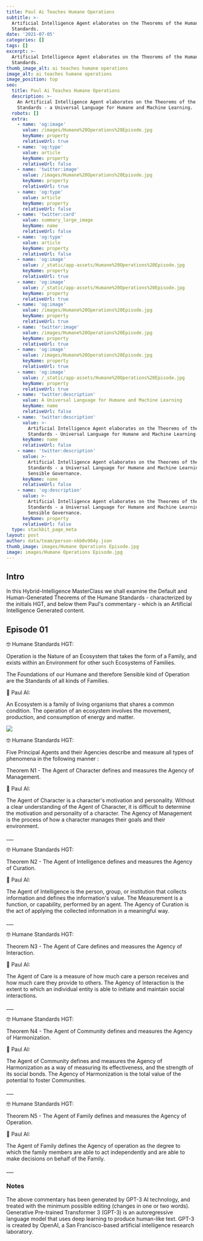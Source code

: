```yaml
---
title: Paul Ai Teaches Humane Operations
subtitle: >-
  Artificial Intelligence Agent elaborates on the Theorems of the Humane
  Standards.
date: '2021-07-05'
categories: []
tags: []
excerpt: >-
  Artificial Intelligence Agent elaborates on the Theorems of the Humane
  Standards.
thumb_image_alt: ai teaches humane operations
image_alt: ai teaches humane operations
image_position: top
seo:
  title: Paul Ai Teaches Humane Operations
  description: >-
    An Artificial Intelligence Agent elaborates on the Theorems of the Humane
    Standards - a Universal Language for Humane and Machine Learning.
  robots: []
  extra:
    - name: 'og:image'
      value: /images/Humane%20Operations%20Episode.jpg
      keyName: property
      relativeUrl: true
    - name: 'og:type'
      value: article
      keyName: property
      relativeUrl: false
    - name: 'twitter:image'
      value: /images/Humane%20Operations%20Episode.jpg
      keyName: property
      relativeUrl: true
    - name: 'og:type'
      value: article
      keyName: property
      relativeUrl: false
    - name: 'twitter:card'
      value: summary_large_image
      keyName: name
      relativeUrl: false
    - name: 'og:type'
      value: article
      keyName: property
      relativeUrl: false
    - name: 'og:image'
      value: /_static/app-assets/Humane%20Operations%20Episode.jpg
      keyName: property
      relativeUrl: true
    - name: 'og:image'
      value: /_static/app-assets/Humane%20Operations%20Episode.jpg
      keyName: property
      relativeUrl: true
    - name: 'og:image'
      value: /images/Humane%20Operations%20Episode.jpg
      keyName: property
      relativeUrl: true
    - name: 'twitter:image'
      value: /images/Humane%20Operations%20Episode.jpg
      keyName: property
      relativeUrl: true
    - name: 'og:image'
      value: /images/Humane%20Operations%20Episode.jpg
      keyName: property
      relativeUrl: true
    - name: 'og:image'
      value: /_static/app-assets/Humane%20Operations%20Episode.jpg
      keyName: property
      relativeUrl: true
    - name: 'twitter:description'
      value: A Universal Language for Humane and Machine Learning
      keyName: name
      relativeUrl: false
    - name: 'twitter:description'
      value: >-
        Artificial Intelligence Agent elaborates on the Theorems of the Humane
        Standards - Universal Language for Humane and Machine Learning.
      keyName: name
      relativeUrl: false
    - name: 'twitter:description'
      value: >-
        Artificial Intelligence Agent elaborates on the Theorems of the Humane
        Standards - a Universal Language for Humane and Machine Learning of
        Sensible Governance.
      keyName: name
      relativeUrl: false
    - name: 'og:description'
      value: >-
        Artificial Intelligence Agent elaborates on the Theorems of the Humane
        Standards - a Universal Language for Humane and Machine Learning of
        Sensible Governance.
      keyName: property
      relativeUrl: false
  type: stackbit_page_meta
layout: post
author: data/team/person-nkb0v964y.json
thumb_image: images/Humane Operations Episode.jpg
image: images/Humane Operations Episode.jpg
---
```

## Intro

In this Hybrid-Intelligence MasterClass we shall examine the Default and Human-Generated Theorems of the Humane Standards - characterized by the initials HGT, and below them Paul's commentary - which is an Artificial Intelligence Generated content.

## Episode 01

🤓 Humane Standards HGT:

Operation is the Nature of an Ecosystem that takes the form of a Family, and exists within an Environment for other such Ecosystems of Families.

The Foundations of our Humane and therefore Sensible kind of Operation are the Standards of all kinds of Families.

🤖 Paul AI:

An Ecosystem is a family of living organisms that shares a common condition. The operation of an ecosystem involves the movement, production, and consumption of energy and matter.



![](/images/Operations.png)



🤓 Humane Standards HGT:

Five Principal Agents and their Agencies describe and measure all types of phenomena in the following manner :

Theorem N1 - The Agent of Character defines and measures the Agency of Management.

🤖 Paul AI:

The Agent of Character is a character's motivation and personality. Without a clear understanding of the Agent of Character, it is difficult to determine the motivation and personality of a character. The Agency of Management is the process of how a character manages their goals and their environment.

\__\_

🤓 Humane Standards HGT:

Theorem N2 - The Agent of Intelligence defines and measures the Agency of Curation.

🤖 Paul AI:

The Agent of Intelligence is the person, group, or institution that collects information and defines the information's value. The Measurement is a function, or capability, performed by an agent. The Agency of Curation is the act of applying the collected information in a meaningful way.

\__\_

🤓 Humane Standards HGT:

Theorem N3 - The Agent of Care defines and measures the Agency of Interaction.

🤖 Paul AI:

The Agent of Care is a measure of how much care a person receives and how much care they provide to others. The Agency of Interaction is the extent to which an individual entity is able to initiate and maintain social interactions.

\__\_

🤓 Humane Standards HGT:

Theorem N4 - The Agent of Community defines and measures the Agency of Harmonization.

🤖 Paul AI:

The Agent of Community defines and measures the Agency of Harmonization as a way of measuring its effectiveness, and the strength of its social bonds. The Agency of Harmonization is the total value of the potential to foster Communities.

\__\_

🤓 Humane Standards HGT:

Theorem N5 - The Agent of Family defines and measures the Agency of Operation.

🤖 Paul AI:

The Agent of Family defines the Agency of operation as the degree to which the family members are able to act independently and are able to make decisions on behalf of the Family.

\__\_

### Notes

The above commentary has been generated by GPT-3 AI technology, and treated with the minimum possible editing (changes in one or two words). Generative Pre-trained Transformer 3 (GPT-3) is an autoregressive language model that uses deep learning to produce human-like text. GPT-3 is created by OpenAI, a San Francisco-based artificial intelligence research laboratory.
